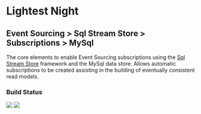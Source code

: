 # Lightest Night
## Event Sourcing > Sql Stream Store > Subscriptions > MySql

The core elements to enable Event Sourcing subscriptions using the [Sql Stream Store](https://github.com/SQLStreamStore/SQLStreamStore "Sql Stream Store") framework and the MySql data store.
Allows automatic subscriptions to be created assisting in the building of eventually consistent read models.

### Build Status
![](https://github.com/lightest-night/system.eventsourcing.sqlstreamstore.subscriptions.mysql/workflows/CI/badge.svg)
![](https://github.com/lightest-night/system.eventsourcing.sqlstreamstore.subscriptions.mysql/workflows/Release/badge.svg)